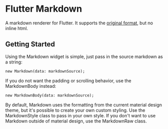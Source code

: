# Flutter Markdown

A markdown renderer for Flutter. It supports the
[original format](https://daringfireball.net/projects/markdown/), but no inline
html.

## Getting Started

Using the Markdown widget is simple, just pass in the source markdown as a
string:

    new Markdown(data: markdownSource);

If you do not want the padding or scrolling behavior, use the MarkdownBody
instead:

    new MarkdownBody(data: markdownSource);

By default, Markdown uses the formatting from the current material design theme,
but it's possible to create your own custom styling. Use the MarkdownStyle class
to pass in your own style. If you don't want to use Markdown outside of material
design, use the MarkdownRaw class.
